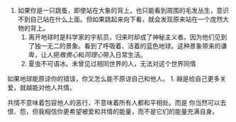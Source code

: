 1. 如果你是一只跳蚤，即使站在大象的背上，也只能看到周围的毛发丛生，意识不到自己站在什么上面。但如果跳起来向下看，就会发现原来站在一个庞然大物的背上。
	1. 离开地球时是科学家的宇航员，归来时却成了神秘主义者。因为他们见到了独一无二的景象。看到了呼吸着、活着的蓝色地球。这种景象带来的谦卑，让人把*敬畏心*和*同理心*带入日常生活。
	2. 夏虫不可语冰。未曾见过相同世界的人，无法对这个世界同情

如果地球能原谅你的错误，你又怎么能不原谅自己和他人。
	1. 越是给自己更多关爱，就越能对他人共情。

共情不意味着包容他人的恶行，不意味着所有人都和平相处。而是
你当然可以去恨、怨，但我相信你更希望被爱和共情的能量，而不是它们的能量充满自身。